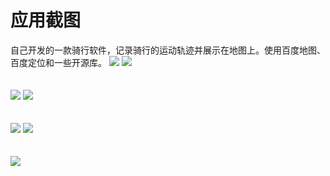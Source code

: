 # 应用截图
自己开发的一款骑行软件，记录骑行的运动轨迹并展示在地图上。使用百度地图、百度定位和一些开源库。
![](https://github.com/xiaoanzi/IRiding/blob/6c404a9843184bf265bec9ff56cdf04cf3fe6d0e/screenshots/S50702-150237.jpg) 
![](https://github.com/xiaoanzi/IRiding/blob/master/screenshots/S50702-150249.jpg)
</br></br></br>
![](https://github.com/xiaoanzi/IRiding/blob/master/screenshots/S50702-150317.jpg) 
![](https://github.com/xiaoanzi/IRiding/blob/master/screenshots/S50702-150337.jpg)
</br></br></br>
![](https://github.com/xiaoanzi/IRiding/blob/master/screenshots/S50702-150354.jpg) 
![](https://github.com/xiaoanzi/IRiding/blob/master/screenshots/S50702-150418.jpg)
</br></br></br>
![](https://github.com/xiaoanzi/IRiding/blob/master/screenshots/S50702-150758.jpg)
